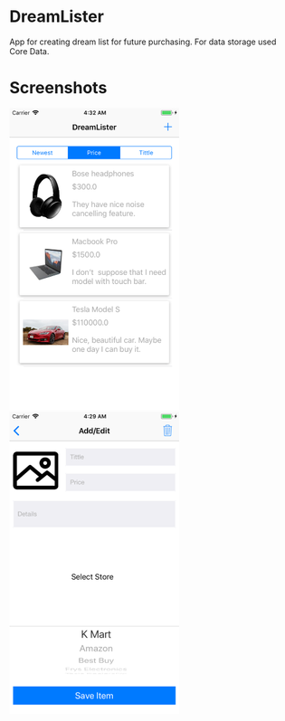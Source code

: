 # DreamLister
App for creating dream list for future purchasing. For data storage used Core Data.

# Screenshots
<p align="left">
  <img src="images/screenshot1.png" width="300">
  <img src="images/screenshot2.png" width="300">
</p>

